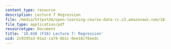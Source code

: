 ```yaml
---
content_type: resource
description: Lecture 7 Regression
file: /media/https%3A/open-learning-course-data-rc.s3.amazonaws.com/18-650-statistics-for-applications-fall-2016/2c0395a301a2ca798b1c0ee18cf6eedc_MIT18_650F16_Regression.pdf
file_type: application/pdf
resourcetype: Document
title: '18.650 (F16) Lecture 7: Regression'
uid: 2c0395a3-01a2-ca79-8b1c-0ee18cf6eedc
---
```

